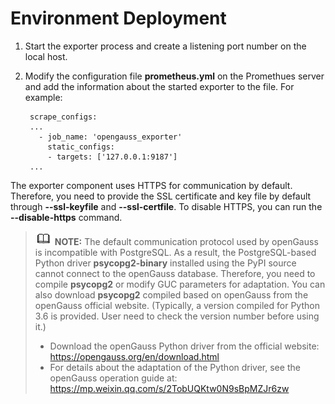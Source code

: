 # Environment Deployment <a name="EN-US_TOPIC_0000001196145058"></a>

1.  Start the exporter process and create a listening port number on the local host.
2.  Modify the configuration file  **prometheus.yml**  on the Promethues server and add the information about the started exporter to the file. For example:

    ```
     scrape_configs:
     ...
       - job_name: 'opengauss_exporter'
         static_configs:
         - targets: ['127.0.0.1:9187']
     ...
    ```


The exporter component uses HTTPS for communication by default. Therefore, you need to provide the SSL certificate and key file by default through  **--ssl-keyfile**  and  **--ssl-certfile**. To disable HTTPS, you can run the  **--disable-https**  command.

>![](public_sys-resources/icon-note.gif) **NOTE:** 
>The default communication protocol used by openGauss is incompatible with PostgreSQL. As a result, the PostgreSQL-based Python driver  **psycopg2-binary**  installed using the PyPI source cannot connect to the openGauss database.
>Therefore, you need to compile  **psycopg2**  or modify GUC parameters for adaptation. You can also download  **psycopg2**  compiled based on openGauss from the openGauss official website. \(Typically, a version compiled for Python 3.6 is provided. User need to check the version number before using it.\)
>-   Download the openGauss Python driver from the official website:
>    https://opengauss.org/en/download.html
>-   For details about the adaptation of the Python driver, see the openGauss operation guide at:
>    https://mp.weixin.qq.com/s/2TobUQKtw0N9sBpMZJr6zw

